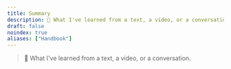 ```yaml
---
title: Summary
description: 📝 What I've learned from a text, a video, or a conversation.
draft: false
noindex: true
aliases: ["Handbook"]
---
```


> 📝 What I've learned from a text, a video, or a conversation.
